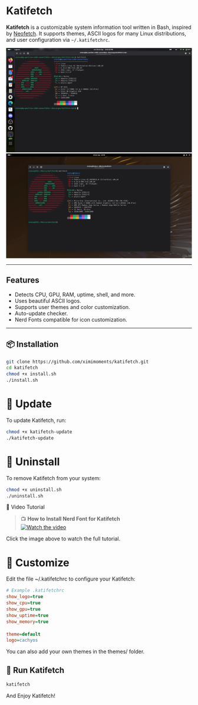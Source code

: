 # Katifetch

**Katifetch** is a customizable system information tool written in Bash, inspired by [Neofetch](https://github.com/dylanaraps/neofetch). It supports themes, ASCII logos for many Linux distributions, and user configuration via `~/.katifetchrc`.

![Screenshot](https://raw.githubusercontent.com/ximimoments/katifetch/main/screenshots/katifetch.png)  
![Screenshot](https://raw.githubusercontent.com/ximimoments/katifetch/main/screenshots/katifetchv2.png)

---

## Features

- Detects CPU, GPU, RAM, uptime, shell, and more.
- Uses beautiful ASCII logos.
- Supports user themes and color customization.
- Auto-update checker.
- Nerd Fonts compatible for icon customization.

---

## 📦 Installation

```bash
git clone https://github.com/ximimoments/katifetch.git
cd katifetch
chmod +x install.sh
./install.sh
```

# 🔄 Update

To update Katifetch, run:
```bash
chmod +x katifetch-update
./katifetch-update
```

# 🧼 Uninstall

To remove Katifetch from your system:

```bash
chmod +x uninstall.sh
./uninstall.sh
```
🎥 Video Tutorial

> 📺 **How to Install Nerd Font for Katifetch**  
> [![Watch the video](https://img.youtube.com/vi/gWKcaDRoy8s/0.jpg)](https://www.youtube.com/watch?v=gWKcaDRoy8s)


Click the image above to watch the full tutorial.
# 🎨 Customize

Edit the file ~/.katifetchrc to configure your Katifetch:

```ini
# Example .katifetchrc
show_logo=true
show_cpu=true
show_gpu=true
show_uptime=true
show_memory=true

theme=default
logo=cachyos
```
You can also add your own themes in the themes/ folder.

## 🚀 Run Katifetch
```bash
katifetch
```
And Enjoy Katifetch!
